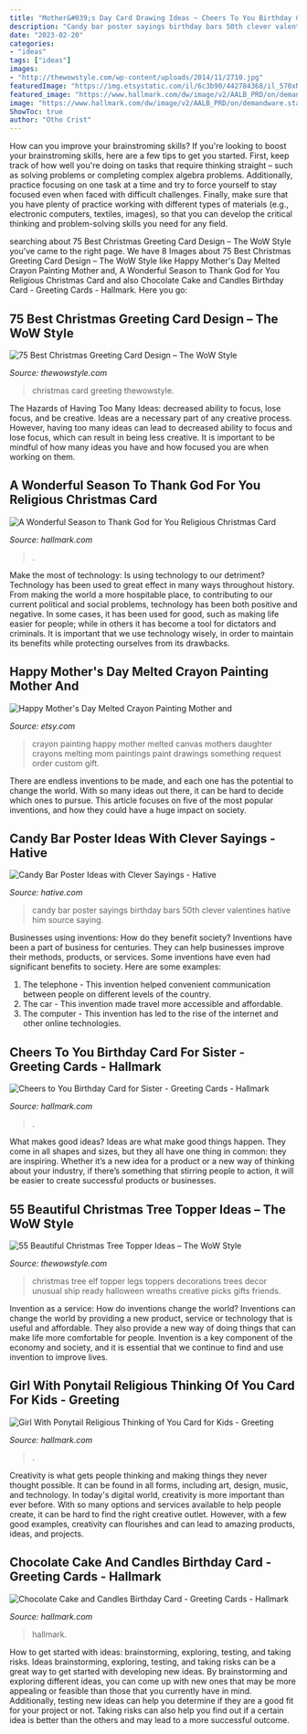 ```yaml
---
title: "Mother&#039;s Day Card Drawing Ideas ~ Cheers To You Birthday Card For Sister"
description: "Candy bar poster sayings birthday bars 50th clever valentines hative him source saying"
date: "2023-02-20"
categories:
- "ideas"
tags: ["ideas"]
images:
- "http://thewowstyle.com/wp-content/uploads/2014/11/2710.jpg"
featuredImage: "https://img.etsystatic.com/il/6c3b90/442784368/il_570xN.442784368_nsks.jpg?version=0"
featured_image: "https://www.hallmark.com/dw/image/v2/AALB_PRD/on/demandware.static/-/Sites-hallmark-master/default/dwb02c47a8/images/finished-goods/Girl-Ponytail-Thinking-of-You-Card-Kids_299CEY1432_01.jpg?sw=1200&amp;sh=1200&amp;sm=fit"
image: "https://www.hallmark.com/dw/image/v2/AALB_PRD/on/demandware.static/-/Sites-hallmark-master/default/dw7ee95446/images/finished-goods/products/399XDS3074/Rustic-Candle-Tray-Religious-Christmas-Card_399XDS3074_04.jpg?sw=1920"
ShowToc: true
author: "Otho Crist"
---
```



How can you improve your brainstroming skills?
If you're looking to boost your brainstroming skills, here are a few tips to get you started. First, keep track of how well you're doing on tasks that require thinking straight – such as solving problems or completing complex algebra problems. Additionally, practice focusing on one task at a time and try to force yourself to stay focused even when faced with difficult challenges. Finally, make sure that you have plenty of practice working with different types of materials (e.g., electronic computers, textiles, images), so that you can develop the critical thinking and problem-solving skills you need for any field.

	

		
searching about 75 Best Christmas Greeting Card Design – The WoW Style you've came to the right page. We have 8 Images about 75 Best Christmas Greeting Card Design – The WoW Style like Happy Mother&#039;s Day Melted Crayon Painting Mother and, A Wonderful Season to Thank God for You Religious Christmas Card and also Chocolate Cake and Candles Birthday Card - Greeting Cards - Hallmark. Here you go:
		
    
## 75 Best Christmas Greeting Card Design – The WoW Style

<img loading=lazy src="http://thewowstyle.com/wp-content/uploads/2014/11/752.jpg" onerror="this.onerror=null;this.src='https://tse4.mm.bing.net/th?id=OIP.u62cie42ycVpN3rCQNp12wHaLH&amp;pid=15.1';" alt="75 Best Christmas Greeting Card Design – The WoW Style">

_Source: thewowstyle.com_

>christmas card greeting thewowstyle. 

	

The Hazards of Having Too Many Ideas: decreased ability to focus, lose focus, and be creative.
Ideas are a necessary part of any creative process. However, having too many ideas can lead to decreased ability to focus and lose focus, which can result in being less creative. It is important to be mindful of how many ideas you have and how focused you are when working on them.

    
## A Wonderful Season To Thank God For You Religious Christmas Card

<img loading=lazy src="https://www.hallmark.com/dw/image/v2/AALB_PRD/on/demandware.static/-/Sites-hallmark-master/default/dw7ee95446/images/finished-goods/products/399XDS3074/Rustic-Candle-Tray-Religious-Christmas-Card_399XDS3074_04.jpg?sw=1920" onerror="this.onerror=null;this.src='https://tse3.mm.bing.net/th?id=OIP.5oWJ602j0KJYfkSRXNRNrwHaHa&amp;pid=15.1';" alt="A Wonderful Season to Thank God for You Religious Christmas Card">

_Source: hallmark.com_

>. 

	

Make the most of technology: Is using technology to our detriment?
Technology has been used to great effect in many ways throughout history. From making the world a more hospitable place, to contributing to our current political and social problems, technology has been both positive and negative. In some cases, it has been used for good, such as making life easier for people; while in others it has become a tool for dictators and criminals. It is important that we use technology wisely, in order to maintain its benefits while protecting ourselves from its drawbacks.

    
## Happy Mother&#039;s Day Melted Crayon Painting Mother And

<img loading=lazy src="https://img.etsystatic.com/il/6c3b90/442784368/il_570xN.442784368_nsks.jpg?version=0" onerror="this.onerror=null;this.src='https://tse3.mm.bing.net/th?id=OIP.F78eAoaY7OST5Rttxpne9QHaJ4&amp;pid=15.1';" alt="Happy Mother&#039;s Day Melted Crayon Painting Mother and">

_Source: etsy.com_

>crayon painting happy mother melted canvas mothers daughter crayons melting mom paintings paint drawings something request order custom gift. 

	

There are endless inventions to be made, and each one has the potential to change the world. With so many ideas out there, it can be hard to decide which ones to pursue. This article focuses on five of the most popular inventions, and how they could have a huge impact on society.

    
## Candy Bar Poster Ideas With Clever Sayings - Hative

<img loading=lazy src="https://hative.com/wp-content/uploads/2015/01/candy-bar-sayings/8-candy-bar-saying-ideas.jpg" onerror="this.onerror=null;this.src='https://tse4.mm.bing.net/th?id=OIP.ZCQ7LAyHzLc_TkZApETBdwHaJ4&amp;pid=15.1';" alt="Candy Bar Poster Ideas with Clever Sayings - Hative">

_Source: hative.com_

>candy bar poster sayings birthday bars 50th clever valentines hative him source saying. 

	

Businesses using inventions: How do they benefit society?
Inventions have been a part of business for centuries. They can help businesses improve their methods, products, or services.  Some inventions have even had significant benefits to society. Here are some examples: 
1. The telephone - This invention helped convenient communication between people on different levels of the country.
2. The car - This invention made travel more accessible and affordable.
3. The computer - This invention has led to the rise of the internet and other online technologies.

    
## Cheers To You Birthday Card For Sister - Greeting Cards - Hallmark

<img loading=lazy src="https://www.hallmark.com/dw/image/v2/AALB_PRD/on/demandware.static/-/Sites-hallmark-master/default/dw74025a28/images/finished-goods/products/499FBD4303/Bottle-of-Wine-and-Flowers-Birthday-Card-for-Sister_499FBD4303_03.jpg?sw=1920" onerror="this.onerror=null;this.src='https://tse1.mm.bing.net/th?id=OIP.q1Db1JQ_MdXVWmmn5rBRIQHaHa&amp;pid=15.1';" alt="Cheers to You Birthday Card for Sister - Greeting Cards - Hallmark">

_Source: hallmark.com_

>. 

	

What makes good ideas?
Ideas are what make good things happen. They come in all shapes and sizes, but they all have one thing in common: they are inspiring. Whether it’s a new idea for a product or a new way of thinking about your industry, if there’s something that stirring people to action, it will be easier to create successful products or businesses.

    
## 55 Beautiful Christmas Tree Topper Ideas – The WoW Style

<img loading=lazy src="http://thewowstyle.com/wp-content/uploads/2014/11/2710.jpg" onerror="this.onerror=null;this.src='https://tse2.mm.bing.net/th?id=OIP.OdfO4JRcme_4B8UA0LsQawHaJ4&amp;pid=15.1';" alt="55 Beautiful Christmas Tree Topper Ideas – The WoW Style">

_Source: thewowstyle.com_

>christmas tree elf topper legs toppers decorations trees decor unusual ship ready halloween wreaths creative picks gifts friends. 

	

Invention as a service: How do inventions change the world?
Inventions can change the world by providing a new product, service or technology that is useful and affordable. They also provide a new way of doing things that can make life more comfortable for people. Invention is a key component of the economy and society, and it is essential that we continue to find and use invention to improve lives.

    
## Girl With Ponytail Religious Thinking Of You Card For Kids - Greeting

<img loading=lazy src="https://www.hallmark.com/dw/image/v2/AALB_PRD/on/demandware.static/-/Sites-hallmark-master/default/dwb02c47a8/images/finished-goods/Girl-Ponytail-Thinking-of-You-Card-Kids_299CEY1432_01.jpg?sw=1200&amp;sh=1200&amp;sm=fit" onerror="this.onerror=null;this.src='https://tse2.mm.bing.net/th?id=OIP.kdPraJTOyu3vHOnR3bvieQHaHa&amp;pid=15.1';" alt="Girl With Ponytail Religious Thinking of You Card for Kids - Greeting">

_Source: hallmark.com_

>. 

	

Creativity is what gets people thinking and making things they never thought possible. It can be found in all forms, including art, design, music, and technology. In today's digital world, creativity is more important than ever before. With so many options and services available to help people create, it can be hard to find the right creative outlet. However, with a few good examples, creativity can flourishes and can lead to amazing products, ideas, and projects.

    
## Chocolate Cake And Candles Birthday Card - Greeting Cards - Hallmark

<img loading=lazy src="https://www.hallmark.com/dw/image/v2/AALB_PRD/on/demandware.static/-/Sites-hallmark-master/default/dw0c09a9b3/images/finished-goods/Chocolate-Cake-and-Candles-Birthday-Card-root-239LGH1196_PV.1.LGH1196.jpg_Source_Image.jpg" onerror="this.onerror=null;this.src='https://tse4.mm.bing.net/th?id=OIP.6OgPx3lVHrNnR05kL4jcaQHaKz&amp;pid=15.1';" alt="Chocolate Cake and Candles Birthday Card - Greeting Cards - Hallmark">

_Source: hallmark.com_

>hallmark. 

	

How to get started with ideas: brainstorming, exploring, testing, and taking risks.
Ideas brainstorming, exploring, testing, and taking risks can be a great way to get started with developing new ideas. By brainstorming and exploring different ideas, you can come up with new ones that may be more appealing or feasible than those that you currently have in mind. Additionally, testing new ideas can help you determine if they are a good fit for your project or not. Taking risks can also help you find out if a certain idea is better than the others and may lead to a more successful outcome.

